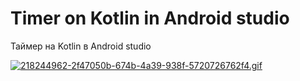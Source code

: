# Timer on Kotlin in Android studio

Таймер на Kotlin в Android studio


<a href="https://gifyu.com/image/SIIPG"><img src="https://s2.gifyu.com/images/218244962-2f47050b-674b-4a39-938f-5720726762f4.gif" alt="218244962-2f47050b-674b-4a39-938f-5720726762f4.gif" border="0" /></a>
